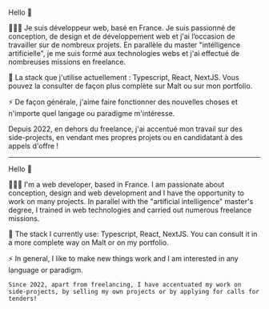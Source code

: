 Hello 👋

👨🏻‍💻 Je suis développeur web, basé en France. Je suis passionné de conception, de design et de développement web et j'ai l’occasion de travailler sur de nombreux projets.
En parallèle du master "intélligence artificielle", je me suis formé aux technologies webs et j'ai effectué de nombreuses missions en freelance.

🚀 La stack que j'utilise actuellement : Typescript, React, NextJS. Vous pouvez la consulter de façon plus complète sur Malt ou sur mon portfolio.

⚡️ De façon générale, j'aime faire fonctionner des nouvelles choses et n'importe quel langage ou paradigme m'intéresse.

   Depuis 2022, en dehors du freelance, j'ai accentué mon travail sur des side-projects, en vendant mes propres projets ou en candidatant à des appels d'offre !

---

Hello 👋

👨🏻‍💻 I'm a web developer, based in France. I am passionate about conception, design and web development and I have the opportunity to work on many projects.
In parallel with the "artificial intelligence" master's degree, I trained in web technologies and carried out numerous freelance missions.

🚀 The stack I currently use: Typescript, React, NextJS. You can consult it in a more complete way on Malt or on my portfolio.

⚡️ In general, I like to make new things work and I am interested in any language or paradigm.

    Since 2022, apart from freelancing, I have accentuated my work on side-projects, by selling my own projects or by applying for calls for tenders!
